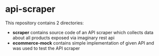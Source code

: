 # api-scraper

This repository contains 2 directories:
* **scraper** contains source code of an API scraper which collects data about all products exposed via imaginary rest api
* **ecommerce-mock** contains simple implementation of given API and was used to test the API scraper
